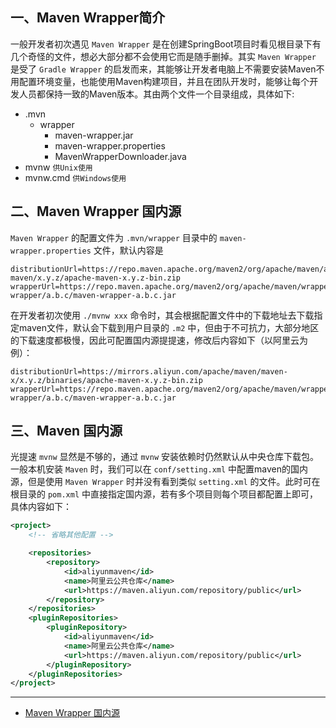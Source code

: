## 一、Maven Wrapper简介
一般开发者初次遇见 `Maven Wrapper` 是在创建SpringBoot项目时看见根目录下有几个奇怪的文件，想必大部分都不会使用它而是随手删掉。其实 `Maven Wrapper` 是受了 `Gradle Wrapper` 的启发而来，其能够让开发者电脑上不需要安装Maven不用配置环境变量，也能使用Maven构建项目，并且在团队开发时，能够让每个开发人员都保持一致的Maven版本。其由两个文件一个目录组成，具体如下:
- .mvn
    - wrapper
        - maven-wrapper.jar
        - maven-wrapper.properties
        - MavenWrapperDownloader.java
- mvnw `供Unix使用`
- mvnw.cmd `供Windows使用`

## 二、Maven Wrapper 国内源
`Maven Wrapper` 的配置文件为 `.mvn/wrapper` 目录中的 `maven-wrapper.properties` 文件，默认内容是
```properties
distributionUrl=https://repo.maven.apache.org/maven2/org/apache/maven/apache-maven/x.y.z/apache-maven-x.y.z-bin.zip
wrapperUrl=https://repo.maven.apache.org/maven2/org/apache/maven/wrapper/maven-wrapper/a.b.c/maven-wrapper-a.b.c.jar
```

在开发者初次使用 `./mvnw xxx` 命令时，其会根据配置文件中的下载地址去下载指定maven文件，默认会下载到用户目录的 `.m2` 中，但由于不可抗力，大部分地区的下载速度都极慢，因此可配置国内源提提速，修改后内容如下（以阿里云为例）：
```properties
distributionUrl=https://mirrors.aliyun.com/apache/maven/maven-x/x.y.z/binaries/apache-maven-x.y.z-bin.zip
wrapperUrl=https://repo.maven.apache.org/maven2/org/apache/maven/wrapper/maven-wrapper/a.b.c/maven-wrapper-a.b.c.jar
```

## 三、Maven 国内源
光提速 `mvnw` 显然是不够的，通过 `mvnw` 安装依赖时仍然默认从中央仓库下载包。一般本机安装 `Maven` 时，我们可以在 `conf/setting.xml` 中配置maven的国内源，但是使用 `Maven Wrapper` 时并没有看到类似 `setting.xml` 的文件。此时可在根目录的 `pom.xml` 中直接指定国内源，若有多个项目则每个项目都配置上即可，具体内容如下：
```xml
<project>
    <!-- 省略其他配置 -->

    <repositories>
        <repository>
            <id>aliyunmaven</id>
            <name>阿里云公共仓库</name>
            <url>https://maven.aliyun.com/repository/public</url>
        </repository>
    </repositories>
    <pluginRepositories>
        <pluginRepository>
            <id>aliyunmaven</id>
            <name>阿里云公共仓库</name>
            <url>https://maven.aliyun.com/repository/public</url>
        </pluginRepository>
    </pluginRepositories>
</project>
```

---
- [Maven Wrapper 国内源](https://seepine.com/dev/maven/wrapper)
